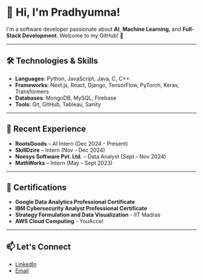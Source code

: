 # **👋 Hi, I'm Pradhyumna!**

I'm a software developer passionate about **AI**, **Machine Learning**, and **Full-Stack Development**. Welcome to my GitHub! 🚀

---

## 🛠️ **Technologies & Skills**

- **Languages**: Python, JavaScript, Java, C, C++
- **Frameworks**: Next.js, React, Django, TensorFlow, PyTorch, Keras, Transformers
- **Databases**: MongoDB, MySQL, Firebase
- **Tools**: Git, GitHub, Tableau, Sanity

---

## 💼 **Recent Experience**

- **RootsGoods** – AI Intern (Dec 2024 - Present)
- **SkillDzire** – Intern (Nov - Dec 2024)
- **Noesys Software Pvt. Ltd.** – Data Analyst (Sept - Nov 2024)
- **MathWorks** – Intern (May - Sept 2023)

---

## 🏅 **Certifications**

- **Google Data Analytics Professional Certificate**
- **IBM Cybersecurity Analyst Professional Certificate**
- **Strategy Formulation and Data Visualization** - IIT Madras
- **AWS Cloud Computing** - YouAccel

---

## 📫 **Let's Connect**

- [LinkedIn](www.linkedin.com/in/pradhyumna-s-62956425b)
- [Email](pradycod@gmail.com)
